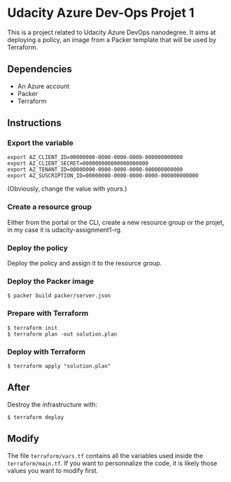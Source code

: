 # Udacity Azure Dev-Ops Projet 1

This is a project related to Udacity Azure DevOps nanodegree.
It aims at deploying a policy, an image from a Packer template that will be used by Terraform.

## Dependencies

- An Azure account
- Packer
- Terraform

## Instructions

### Export the variable

```
export AZ_CLIENT_ID=00000000-0000-0000-0000-000000000000
export AZ_CLIENT_SECRET=000000000000000000000
export AZ_TENANT_ID=00000000-0000-0000-0000-000000000000
export AZ_SUSCRIPTION_ID=00000000-0000-0000-0000-000000000000
```

(Obviously, change the value with yours.)

### Create a resource group

Either from the portal or the CLI, create a new resource group or the projet, in my case it is udacity-assignment1-rg.

### Deploy the policy

Deploy the policy and assign it to the resource group.

### Deploy the Packer image

```
$ packer build packer/server.json
```

### Prepare with Terraform

```
$ terraform init
$ terraform plan -out solution.plan
```

### Deploy with Terraform

```
$ terraform apply "solution.plan"
```

## After

Destroy the infrastructure with:

```
$ terraform deploy
```

## Modify

The file `terraform/vars.tf` contains all the variables used inside the `terraform/main.tf`. If you want to personnalize the code, it is likely those values you want to modify first.

